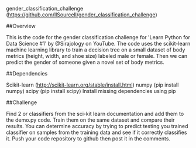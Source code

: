 gender_classification_challenge (https://github.com/llSourcell/gender_classification_challenge)

##Overview

This is the code for the gender classification challenge for 'Learn Python for Data Science #1' by @Sirajology on YouTube. The code uses the scikit-learn machine learning library to train a decision tree on a small dataset of body metrics (height, width, and shoe size) labeled male or female. Then we can predict the gender of someone given a novel set of body metrics.

##Dependencies

Scikit-learn (http://scikit-learn.org/stable/install.html) numpy (pip install numpy) scipy (pip install scipy) Install missing dependencies using pip

##Challenge

Find 2 or classifiers from the sci-kit learn documentation and add them to the demo.py code. Train them on the same dataset and compare their results. You can determine accuracy by trying to predict testing you trained classifier on samples from the training data and see if it correctly classifies it. Push your code repository to github then post it in the comments.
